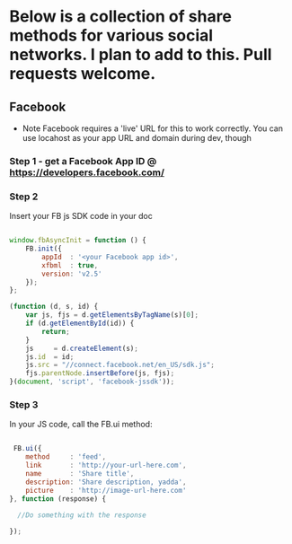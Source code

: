 # Below is a collection of share methods for various social networks. I plan to add to this. Pull requests welcome.

## Facebook
* Note Facebook requires a 'live' URL for this to work correctly. You can use locahost as your app URL and domain during dev, though

### Step 1 - get a Facebook App ID @ https://developers.facebook.com/

### Step 2

Insert your FB js SDK code in your doc

```javascript

window.fbAsyncInit = function () {
    FB.init({
        appId  : '<your Facebook app id>',
        xfbml  : true,
        version: 'v2.5'
    });
};

(function (d, s, id) {
    var js, fjs = d.getElementsByTagName(s)[0];
    if (d.getElementById(id)) {
        return;
    }
    js     = d.createElement(s);
    js.id  = id;
    js.src = "//connect.facebook.net/en_US/sdk.js";
    fjs.parentNode.insertBefore(js, fjs);
}(document, 'script', 'facebook-jssdk'));

```

### Step 3

In your JS code, call the FB.ui method:

```javascript

 FB.ui({
    method     : 'feed',
    link       : 'http://your-url-here.com',
    name       : 'Share title',
    description: 'Share description, yadda',
    picture    : 'http://image-url-here.com'
}, function (response) {
  
  //Do something with the response

});

```
